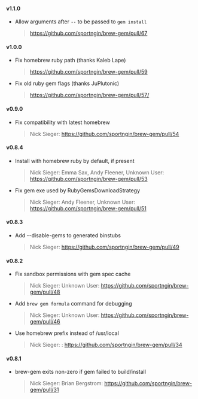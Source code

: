 #### v1.1.0

* Allow arguments after `--` to be passed to `gem install`

  > https://github.com/sportngin/brew-gem/pull/67

#### v1.0.0

* Fix homebrew ruby path (thanks Kaleb Lape)

  > https://github.com/sportngin/brew-gem/pull/59  

* Fix old ruby gem flags (thanks JuPlutonic)

  > https://github.com/sportngin/brew-gem/pull/57/

#### v0.9.0

* Fix compatibility with latest homebrew

  > Nick Sieger: https://github.com/sportngin/brew-gem/pull/54

#### v0.8.4

* Install with homebrew ruby by default, if present

  > Nick Sieger: Emma Sax, Andy Fleener, Unknown User: https://github.com/sportngin/brew-gem/pull/53

* Fix gem exe used by RubyGemsDownloadStrategy

  > Nick Sieger: Andy Fleener, Unknown User: https://github.com/sportngin/brew-gem/pull/51

#### v0.8.3

* Add --disable-gems to generated binstubs

  > Nick Sieger: https://github.com/sportngin/brew-gem/pull/49

#### v0.8.2

* Fix sandbox permissions with gem spec cache

  > Nick Sieger: Unknown User: https://github.com/sportngin/brew-gem/pull/48

* Add `brew gem formula` command for debugging

  > Nick Sieger: Unknown User: https://github.com/sportngin/brew-gem/pull/46

* Use homebrew prefix instead of /usr/local

  > Nick Sieger: : https://github.com/sportngin/brew-gem/pull/34

#### v0.8.1

* brew-gem exits non-zero if gem failed to build/install

  > Nick Sieger: Brian Bergstrom: https://github.com/sportngin/brew-gem/pull/31

